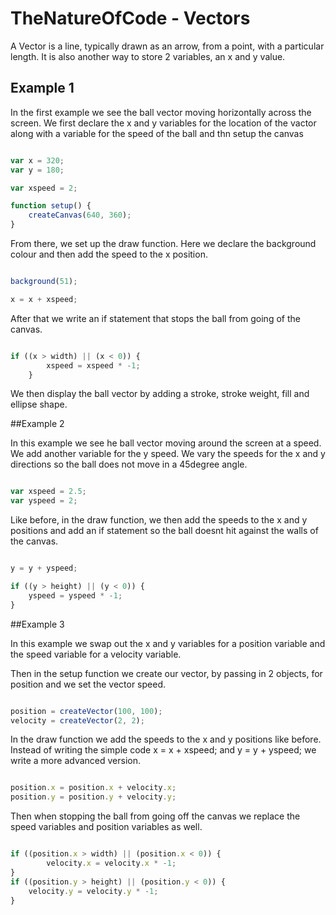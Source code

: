 # TheNatureOfCode - Vectors

A Vector is a line, typically drawn as an arrow, from a point, with a particular length. It is also another way to store 2 variables, an x and y value.

## Example 1

In the first example we see the ball vector moving horizontally across the screen.
We first declare the x and y variables for the location of the vactor along with a variable for the speed of the ball and thn setup the canvas


```js

var x = 320;
var y = 180;

var xspeed = 2;

function setup() {
    createCanvas(640, 360);
}

```

From there, we set up the draw function. Here we declare the background colour and then add the speed to the x position.

```js

background(51);

x = x + xspeed;

```

After that we write an if statement that stops the ball from going of the canvas.

```js

if ((x > width) || (x < 0)) {
        xspeed = xspeed * -1;
    }

```

We then display the ball vector by adding a stroke, stroke weight, fill and ellipse shape.

##Example 2

In this example we see he ball vector moving around the screen at a speed. We add another variable for the y speed. We vary the speeds for the x and y directions so the ball does not move in a 45degree angle.

```js

var xspeed = 2.5;
var yspeed = 2;

```

Like before, in the draw function, we then add the speeds to the x and y positions and add an if statement so the ball doesnt hit against the walls of the canvas.

```js

y = y + yspeed;

if ((y > height) || (y < 0)) {
    yspeed = yspeed * -1;
}

```


##Example 3

In this example we swap out the x and y variables for a position variable and the speed variable for a velocity variable.

Then in the setup function we create our vector, by passing in 2 objects, for position and we set the vector speed.

```js

position = createVector(100, 100);
velocity = createVector(2, 2);

```

In the draw function we add the speeds to the x and y positions like before. Instead of writing the simple code x = x + xspeed; and y = y + yspeed; we write a more advanced version.

```js

position.x = position.x + velocity.x; 
position.y = position.y + velocity.y;

```

Then when stopping the ball from going off the canvas we replace the speed variables and position variables as well.

```js

if ((position.x > width) || (position.x < 0)) {
        velocity.x = velocity.x * -1;
}
if ((position.y > height) || (position.y < 0)) {
    velocity.y = velocity.y * -1;
}

```


